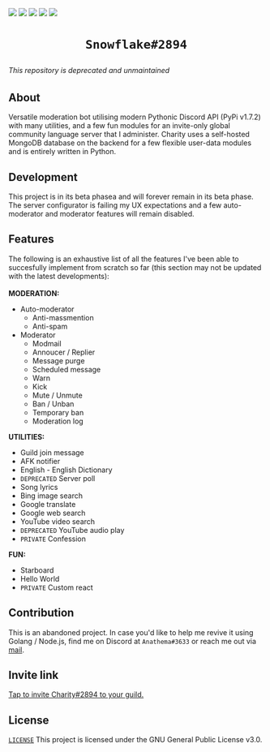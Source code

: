 <img src="https://img.shields.io/badge/discord.py-v1.7.2-blue"> <img src="https://img.shields.io/badge/database-MongoDB-109f45"> <img src="https://img.shields.io/badge/charity-v1.0.2 beta (final release)-red"> <img src="https://img.shields.io/badge/heroku-active-blueviolet"> <img src="https://img.shields.io/badge/status-offline-red">

<h1 align="center" size="25">
  <pre><code>Snowflake#2894</code></pre>
</h1>

<h6>This repository is deprecated and unmaintained</h6>

## About
Versatile moderation bot utilising modern Pythonic Discord API (PyPi v1.7.2) with many utilities, and a few fun modules for an invite-only global community language server that I administer. Charity uses a self-hosted MongoDB database on the backend for a few flexible user-data modules and is entirely written in Python.

## Development
This project is in its beta phasea and will forever remain in its beta phase. The server configurator is failing my UX expectations and a few auto-moderator and moderator features will remain disabled.

## Features
The following is an exhaustive list of all the features I've been able to succesfully implement from scratch so far (this section may not be updated with the latest developments):<br><br>
**MODERATION:**
- Auto-moderator
  - Anti-massmention
  - Anti-spam
- Moderator
  - Modmail
  - Annoucer / Replier
  - Message purge
  - Scheduled message
  - Warn
  - Kick
  - Mute / Unmute
  - Ban / Unban
  - Temporary ban
  - Moderation log

**UTILITIES:**
- Guild join message
- AFK notifier
- English - English Dictionary
- `DEPRECATED` Server poll
- Song lyrics
- Bing image search
- Google translate
- Google web search
- YouTube video search
- `DEPRECATED` YouTube audio play
- `PRIVATE` Confession

**FUN:**
- Starboard
- Hello World
- `PRIVATE` Custom react

## Contribution
This is an abandoned project. In case you'd like to help me revive it using Golang / Node.js, find me on Discord at `Anathema#3633` or reach me out via [mail](mailto:jay.dnb@outlook.in).

## Invite link
[Tap to invite Charity#2894 to your guild.](https://discord.com/api/oauth2/authorize?client_id=838831095730143283&permissions=8&scope=bot)

## License
[`LICENSE`](https://github.com/jay-io/Charity/blob/dev/LICENSE) This project is licensed under the GNU General Public License v3.0.

